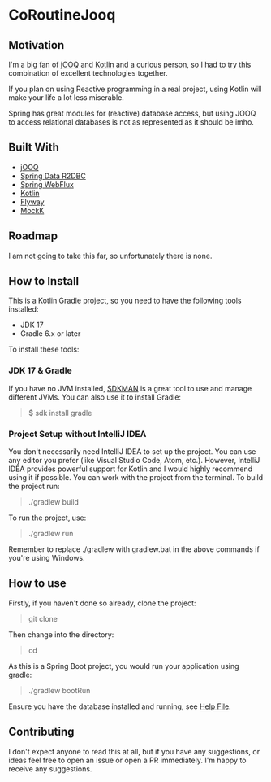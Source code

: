 # CoRoutineJooq

## Motivation

I'm a big fan of [jOOQ](https://www.jooq.org/) and  [Kotlin](https://kotlinlang.org/) and a curious person, so I had to try this combination of excellent technologies together.

If you plan on using Reactive programming in a real project, using Kotlin will make your life a lot less miserable. 

Spring has great modules for (reactive) database access, but using JOOQ to access relational databases is not as represented as it should be imho.

## Built With

* [jOOQ](https://www.jooq.org/)
* [Spring Data R2DBC](https://spring.io/projects/spring-data-r2dbc)
* [Spring WebFlux](https://spring.io/projects/spring-webflux)
* [Kotlin](https://kotlinlang.org)
* [Flyway](https://flywaydb.org/)
* [MockK](https://mockk.io/)

## Roadmap

I am not going to take this far, so unfortunately there is none.

## How to Install

This is a Kotlin Gradle project, so you need to have the following tools installed:

* JDK 17
* Gradle 6.x or later

To install these tools:

### JDK 17 & Gradle

If you have no JVM installed, [SDKMAN](https://sdkman.io/) is a great tool to use and manage different JVMs.
You can also use it to install Gradle:

> $ sdk install gradle

### Project Setup without IntelliJ IDEA
You don't necessarily need IntelliJ IDEA to set up the project. You can use any editor you prefer (like Visual Studio Code, Atom, etc.). However, IntelliJ IDEA provides powerful support for Kotlin and I would highly recommend using it if possible. You can work with the project from the terminal. To build the project run:

> ./gradlew build

To run the project, use:

> ./gradlew run

Remember to replace ./gradlew with gradlew.bat in the above commands if you're using Windows.

## How to use

Firstly, if you haven't done so already, clone the project:

> git clone <repository-url>

Then change into the directory:

> cd <project-name>

As this is a Spring Boot project, you would run your application using gradle:

> ./gradlew bootRun

Ensure you have the database installed and running, see [Help File](HELP.md).

## Contributing

I don't expect anyone to read this at all, but if you have any suggestions, or ideas feel free to open an issue or open a PR immediately. I'm happy to receive any suggestions.